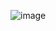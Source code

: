 ![image](https://github.com/Labtor/market-frontend/assets/89118999/25edac0c-11a2-4116-b27b-62610d3d1e0b)
